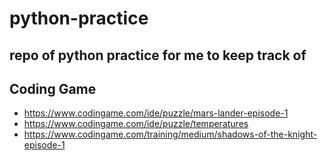 # python-practice
## repo of python practice for me to keep track of

## Coding Game
- https://www.codingame.com/ide/puzzle/mars-lander-episode-1
- https://www.codingame.com/ide/puzzle/temperatures
- https://www.codingame.com/training/medium/shadows-of-the-knight-episode-1
